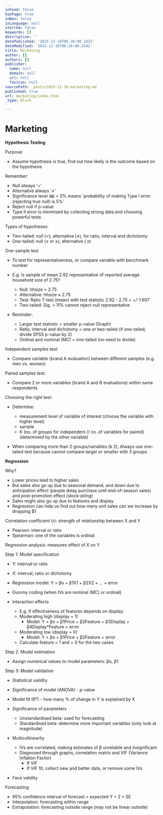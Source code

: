 ```yaml
---
inFeed: false
hasPage: true
inNav: false
inLanguage: null
starred: false
keywords: []
description: ''
datePublished: '2015-12-16T06:26:08.142Z'
dateModified: '2015-12-16T06:26:00.254Z'
title: Marketing
author: []
authors: []
publisher:
  name: null
  domain: null
  url: null
  favicon: null
sourcePath: _posts/2015-12-16-marketing.md
published: true
url: marketing/index.html
_type: Blurb

---
```

# Marketing

**Hypothesis Testing**

Purpose:

* Assume hypothesis is true, find out how likely is the outcome based on the hypothesis

Remember:

* Null always '='
* Alternative always '≠'
* Significance level (𝛂) = 5% means 'probability of making Type I error (rejecting true null) is 5%'
* Reject null if p-value 
* Type II error is minimised by collecting strong data and choosing powerful tests

Types of hypotheses:

* Two-tailed: null (=), alternative (≠), for ratio, interval and dichotomy
* One-tailed: null (≤ or ≥), alternative ( or 

One-sample test

* To test for representativeness, or compare variable with benchmark number
* E.g. Is sample of mean 2.92 representative of reported average household size of 2.75?
  * Null: hhsize = 2.75
  * Alternative: hhsize ≠ 2.75
  * Test: Ratio T-test (mean) with test statistic 2.92 - 2.75 = +/-1.607
  * Two-tailed: Sig. = 11% cannot reject null representative

* Reminder:
  * Larger test statistic = smaller p-value (Graph)
  * Ratio, interval and dichotomy = one or two-tailed (if one-tailed, divide SPSS p-value by 2)
  * Ordinal and nominal (MC) = one-tailed (no need to divide)

Independent samples test:

* Compare variable (brand A evaluation) between different samples (e.g. men vs. women)

Paired samples test:

* Compare 2 or more variables (brand A and B evaluations) within same respondents

Choosing the right test:

* Determine:
  * measurement level of variable of interest (choose the variable with higher level)
  * sample
  * K (no. of groups for independent // no. of variables for paired) (determined by the other variable)

* When comparing more than 2 groups/variables (k 2), Always use one-tailed test because cannot compare larger or smaller with 3 groups

**Regression**

Why?

* Lower prices lead to higher sales
* But sales also go up due to seasonal demand, and down due to anticipation effect (people delay purchase until end-of-season sales) and post-promotion effect (stock-piling)
* Sales might also go up due to features and display
* Regression can help us find out how many unit sales can we increase by dropping $1

Correlation coefficient (r): strength of relationship between X and Y

* Pearson: interval or ratio
* Spearman: one of the variables is ordinal

Regression analysis: measures effect of X on Y

Step 1: Model specification

* Y: interval or ratio
* X: interval, ratio or dichotomy

* Regression model: Y = βo + β1X1 + β2X2 + ... + error

* Dummy coding (when IVs are nominal (MC) or ordinal)

* Interaction effects
  * E.g. If effectiveness of features depends on display:
  * Moderating high (display = 1)
    * Model: Y = βo + β1Price + β2Feature + β3Display + β4Display\*Feature + error
  * Moderating low (display = 0)
    * Model: Y = βo + β1Price + β2Feature + error
  * Calculate feature = 1 and = 0 for the two cases

Step 2: Model estimation

* Assign numerical values to model parameters: βo, β1

Step 3: Model validation

* Statistical validity

* Significance of model (ANOVA) - p-value

* Model fit (R²) - how many % of change in Y is explained by X

* Significance of parameters
  * Unstandardised beta: used for forecasting
  * Standardised beta: determine more important variables (only look at magnitude)

* Multicollinearity
  * IVs are correlated, making estimates of β unreliable and insignificant
  * Diagnosed through graphs, correlation matrix and VIF (Variance Inflation Factor)
    * If VIF 
    * If VIF 10, collect new and better data, or remove some IVs

* Face validity

Forecasting

* 95% confidence interval of forecast = expected Y + 2 × SE
* Interpolation: forecasting within range
* Extrapolation: forecasting outside range (may not be linear outside)